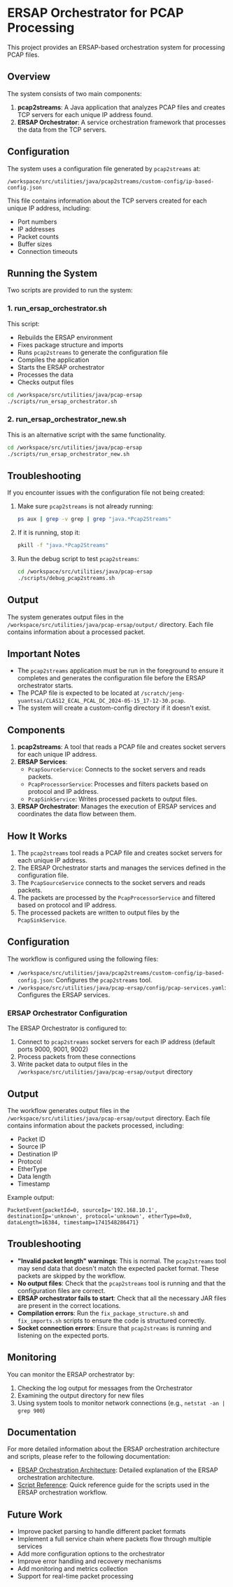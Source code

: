 # ERSAP Orchestrator for PCAP Processing

This project provides an ERSAP-based orchestration system for processing PCAP files.

## Overview

The system consists of two main components:
1. **pcap2streams**: A Java application that analyzes PCAP files and creates TCP servers for each unique IP address found.
2. **ERSAP Orchestrator**: A service orchestration framework that processes the data from the TCP servers.

## Configuration

The system uses a configuration file generated by `pcap2streams` at:
```
/workspace/src/utilities/java/pcap2streams/custom-config/ip-based-config.json
```

This file contains information about the TCP servers created for each unique IP address, including:
- Port numbers
- IP addresses
- Packet counts
- Buffer sizes
- Connection timeouts

## Running the System

Two scripts are provided to run the system:

### 1. run_ersap_orchestrator.sh

This script:
- Rebuilds the ERSAP environment
- Fixes package structure and imports
- Runs `pcap2streams` to generate the configuration file
- Compiles the application
- Starts the ERSAP orchestrator
- Processes the data
- Checks output files

```bash
cd /workspace/src/utilities/java/pcap-ersap
./scripts/run_ersap_orchestrator.sh
```

### 2. run_ersap_orchestrator_new.sh

This is an alternative script with the same functionality.

```bash
cd /workspace/src/utilities/java/pcap-ersap
./scripts/run_ersap_orchestrator_new.sh
```

## Troubleshooting

If you encounter issues with the configuration file not being created:

1. Make sure `pcap2streams` is not already running:
   ```bash
   ps aux | grep -v grep | grep "java.*Pcap2Streams"
   ```

2. If it is running, stop it:
   ```bash
   pkill -f "java.*Pcap2Streams"
   ```

3. Run the debug script to test `pcap2streams`:
   ```bash
   cd /workspace/src/utilities/java/pcap-ersap
   ./scripts/debug_pcap2streams.sh
   ```

## Output

The system generates output files in the `/workspace/src/utilities/java/pcap-ersap/output/` directory. Each file contains information about a processed packet.

## Important Notes

- The `pcap2streams` application must be run in the foreground to ensure it completes and generates the configuration file before the ERSAP orchestrator starts.
- The PCAP file is expected to be located at `/scratch/jeng-yuantsai/CLAS12_ECAL_PCAL_DC_2024-05-15_17-12-30.pcap`.
- The system will create a custom-config directory if it doesn't exist.

## Components

1. **pcap2streams**: A tool that reads a PCAP file and creates socket servers for each unique IP address.
2. **ERSAP Services**:
   - `PcapSourceService`: Connects to the socket servers and reads packets.
   - `PcapProcessorService`: Processes and filters packets based on protocol and IP address.
   - `PcapSinkService`: Writes processed packets to output files.
3. **ERSAP Orchestrator**: Manages the execution of ERSAP services and coordinates the data flow between them.

## How It Works

1. The `pcap2streams` tool reads a PCAP file and creates socket servers for each unique IP address.
2. The ERSAP Orchestrator starts and manages the services defined in the configuration file.
3. The `PcapSourceService` connects to the socket servers and reads packets.
4. The packets are processed by the `PcapProcessorService` and filtered based on protocol and IP address.
5. The processed packets are written to output files by the `PcapSinkService`.

## Configuration

The workflow is configured using the following files:

- `/workspace/src/utilities/java/pcap2streams/custom-config/ip-based-config.json`: Configures the `pcap2streams` tool.
- `/workspace/src/utilities/java/pcap-ersap/config/pcap-services.yaml`: Configures the ERSAP services.

### ERSAP Orchestrator Configuration

The ERSAP Orchestrator is configured to:

1. Connect to `pcap2streams` socket servers for each IP address (default ports 9000, 9001, 9002)
2. Process packets from these connections
3. Write packet data to output files in the `/workspace/src/utilities/java/pcap-ersap/output` directory

## Output

The workflow generates output files in the `/workspace/src/utilities/java/pcap-ersap/output` directory. Each file contains information about the packets processed, including:

- Packet ID
- Source IP
- Destination IP
- Protocol
- EtherType
- Data length
- Timestamp

Example output:
```
PacketEvent{packetId=0, sourceIp='192.168.10.1', destinationIp='unknown', protocol='unknown', etherType=0x0, dataLength=16384, timestamp=1741548286471}
```

## Troubleshooting

- **"Invalid packet length" warnings**: This is normal. The `pcap2streams` tool may send data that doesn't match the expected packet format. These packets are skipped by the workflow.
- **No output files**: Check that the `pcap2streams` tool is running and that the configuration files are correct.
- **ERSAP orchestrator fails to start**: Check that all the necessary JAR files are present in the correct locations.
- **Compilation errors**: Run the `fix_package_structure.sh` and `fix_imports.sh` scripts to ensure the code is structured correctly.
- **Socket connection errors**: Ensure that `pcap2streams` is running and listening on the expected ports.

## Monitoring

You can monitor the ERSAP orchestrator by:

1. Checking the log output for messages from the Orchestrator
2. Examining the output directory for new files
3. Using system tools to monitor network connections (e.g., `netstat -an | grep 900`)

## Documentation

For more detailed information about the ERSAP orchestration architecture and scripts, please refer to the following documentation:

- [ERSAP Orchestration Architecture](docs/ERSAP_ORCHESTRATION.md): Detailed explanation of the ERSAP orchestration architecture.
- [Script Reference](docs/SCRIPT_REFERENCE.md): Quick reference guide for the scripts used in the ERSAP orchestration workflow.

## Future Work

- Improve packet parsing to handle different packet formats
- Implement a full service chain where packets flow through multiple services
- Add more configuration options to the orchestrator
- Improve error handling and recovery mechanisms
- Add monitoring and metrics collection
- Support for real-time packet processing 
